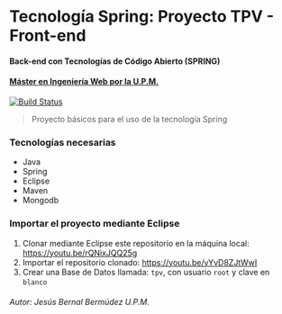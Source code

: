 # Tecnología Spring: Proyecto TPV - Front-end
#### Back-end con Tecnologías de Código Abierto (SPRING)
#### [Máster en Ingeniería Web por la U.P.M.](http://miw.etsisi.upm.es)

[![Build Status](https://travis-ci.org/miw-upm/betca-tpv-spring.svg?branch=develop)](https://travis-ci.org/miw-upm/betca-tpv-spring)

> Proyecto básicos para el uso de la tecnología Spring

### Tecnologías necesarias
* Java
* Spring
* Eclipse
* Maven
* Mongodb


### Importar el proyecto mediante Eclipse
1. Clonar mediante Eclipse este repositorio en la máquina local: https://youtu.be/rQNixJQQ25g
1. Importar el repositorio clonado: https://youtu.be/yYvD8ZJtWwI
1. Crear una Base de Datos llamada: `tpv`, con usuario `root` y clave en `blanco`


###### Autor: Jesús Bernal Bermúdez U.P.M.
